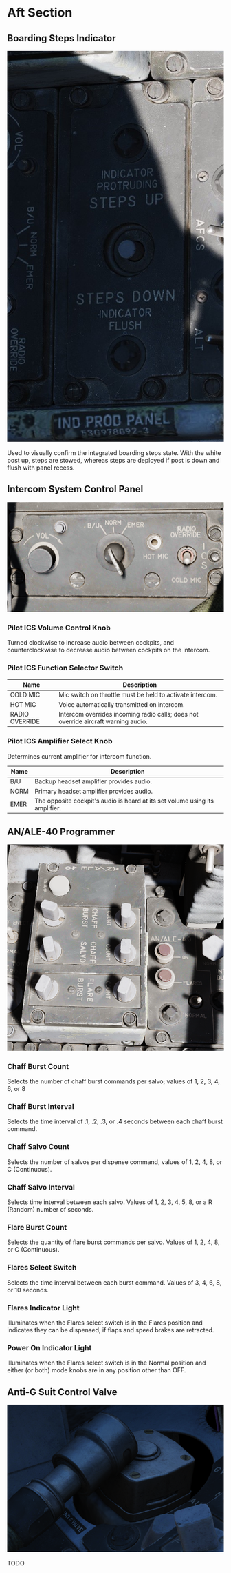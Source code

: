# Aft Section

## Boarding Steps Indicator

![BoardStepsLadder](../../../img/BoardStepsLadder.jpg)

Used to visually confirm the integrated boarding steps state. With
the white post up, steps are stowed, whereas steps are deployed if post
is down and flush with panel recess.

## Intercom System Control Panel

![PilIntercom](../../../img/PilIntercom.png)

### Pilot ICS Volume Control Knob

Turned clockwise to increase audio between cockpits, and counterclockwise to
decrease audio between cockpits on the intercom.

### Pilot ICS Function Selector Switch

| Name           | Description                                                                        |
| -------------- | ---------------------------------------------------------------------------------- |
| COLD MIC       | Mic switch on throttle must be held to activate intercom.                          |
| HOT MIC        | Voice automatically transmitted on intercom.                                       |
| RADIO OVERRIDE | Intercom overrides incoming radio calls; does not override aircraft warning audio. |

### Pilot ICS Amplifier Select Knob

Determines current amplifier for intercom function.

| Name | Description                                                                  |
| ---- | ---------------------------------------------------------------------------- |
| B/U  | Backup headset amplifier provides audio.                                     |
| NORM | Primary headset amplifier provides audio.                                    |
| EMER | The opposite cockpit's audio is heard at its set volume using its amplifier. |

## AN/ALE-40 Programmer

![AN/ALE-40 Panel](../../../img/ANALE40Prg.png)

### Chaff Burst Count

Selects the number of chaff burst commands per salvo; values of 1, 2, 3, 4, 6,
or 8

### Chaff Burst Interval

Selects the time interval of .1, .2, .3, or .4 seconds between each chaff burst
command.

### Chaff Salvo Count

Selects the number of salvos per dispense command, values of 1, 2, 4, 8, or
C (Continuous).

### Chaff Salvo Interval

Selects time interval between each salvo. Values of 1, 2, 3, 4, 5, 8, or a
R (Random) number of seconds.

### Flare Burst Count

Selects the quantity of flare burst commands per salvo. Values of 1, 2, 4, 8, or
C (Continuous).

### Flares Select Switch

Selects the time interval between each burst command. Values of 3, 4, 6, 8, or
10 seconds.

### Flares Indicator Light

Illuminates when the Flares select switch is in the Flares position and
indicates they can be dispensed, if flaps and speed brakes are retracted.

### Power On Indicator Light

Illuminates when the Flares select switch is in the Normal position and either
(or both) mode knobs are in any position other than OFF.

## Anti-G Suit Control Valve

![pilot_anti_g_suit](../../../img/pilot_anti_g_valve.png)

TODO
